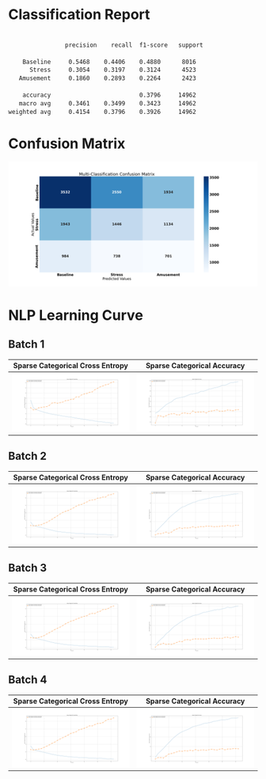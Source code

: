 # Classification Report

```txt

                precision    recall  f1-score   support

    Baseline     0.5468    0.4406    0.4880      8016
      Stress     0.3054    0.3197    0.3124      4523
   Amusement     0.1860    0.2893    0.2264      2423

    accuracy                         0.3796     14962
   macro avg     0.3461    0.3499    0.3423     14962
weighted avg     0.4154    0.3796    0.3926     14962

```

# Confusion Matrix

![ConfusionMatrix](confusionMatrix.png)

# NLP Learning Curve

## Batch 1

| Sparse Categorical Cross Entropy      | Sparse Categorical Accuracy |
| ----------- | ----------- |
| ![SparseCategoricalCrossEntropy](lossLearningCurve_1_1.png)      | ![SparseCategoricalAccuracy](metricLearningCurve_1_1.png)       |

## Batch 2

| Sparse Categorical Cross Entropy      | Sparse Categorical Accuracy |
| ----------- | ----------- |
| ![SparseCategoricalCrossEntropy](lossLearningCurve_1_2.png)      | ![SparseCategoricalAccuracy](metricLearningCurve_1_2.png)       |

## Batch 3

| Sparse Categorical Cross Entropy      | Sparse Categorical Accuracy |
| ----------- | ----------- |
| ![SparseCategoricalCrossEntropy](lossLearningCurve_1_3.png)      | ![SparseCategoricalAccuracy](metricLearningCurve_1_3.png)       |

## Batch 4

| Sparse Categorical Cross Entropy      | Sparse Categorical Accuracy |
| ----------- | ----------- |
| ![SparseCategoricalCrossEntropy](lossLearningCurve_1_4.png)      | ![SparseCategoricalAccuracy](metricLearningCurve_1_4.png)       |